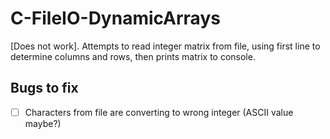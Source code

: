 # C-FileIO-DynamicArrays
[Does not work]. Attempts to read integer matrix from file, using first line to determine columns and rows, then prints matrix to console.

## Bugs to fix
- [ ] Characters from file are converting to wrong integer (ASCII value maybe?)
